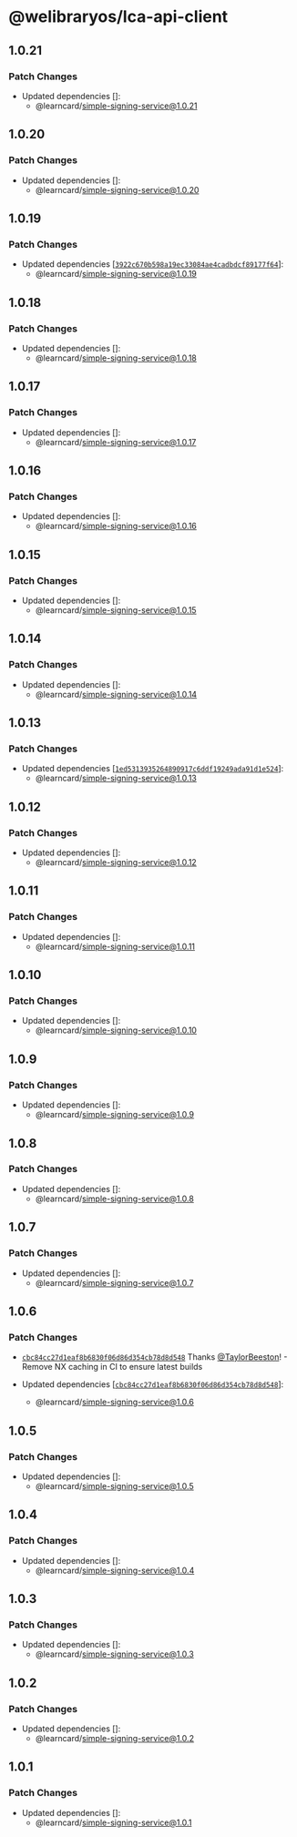 # @welibraryos/lca-api-client

## 1.0.21

### Patch Changes

-   Updated dependencies []:
    -   @learncard/simple-signing-service@1.0.21

## 1.0.20

### Patch Changes

-   Updated dependencies []:
    -   @learncard/simple-signing-service@1.0.20

## 1.0.19

### Patch Changes

-   Updated dependencies [[`3922c670b598a19ec33084ae4cadbdcf89177f64`](https://github.com/learningeconomy/LearnCard/commit/3922c670b598a19ec33084ae4cadbdcf89177f64)]:
    -   @learncard/simple-signing-service@1.0.19

## 1.0.18

### Patch Changes

-   Updated dependencies []:
    -   @learncard/simple-signing-service@1.0.18

## 1.0.17

### Patch Changes

-   Updated dependencies []:
    -   @learncard/simple-signing-service@1.0.17

## 1.0.16

### Patch Changes

-   Updated dependencies []:
    -   @learncard/simple-signing-service@1.0.16

## 1.0.15

### Patch Changes

-   Updated dependencies []:
    -   @learncard/simple-signing-service@1.0.15

## 1.0.14

### Patch Changes

-   Updated dependencies []:
    -   @learncard/simple-signing-service@1.0.14

## 1.0.13

### Patch Changes

-   Updated dependencies [[`1ed5313935264890917c6ddf19249ada91d1e524`](https://github.com/learningeconomy/LearnCard/commit/1ed5313935264890917c6ddf19249ada91d1e524)]:
    -   @learncard/simple-signing-service@1.0.13

## 1.0.12

### Patch Changes

-   Updated dependencies []:
    -   @learncard/simple-signing-service@1.0.12

## 1.0.11

### Patch Changes

-   Updated dependencies []:
    -   @learncard/simple-signing-service@1.0.11

## 1.0.10

### Patch Changes

-   Updated dependencies []:
    -   @learncard/simple-signing-service@1.0.10

## 1.0.9

### Patch Changes

-   Updated dependencies []:
    -   @learncard/simple-signing-service@1.0.9

## 1.0.8

### Patch Changes

-   Updated dependencies []:
    -   @learncard/simple-signing-service@1.0.8

## 1.0.7

### Patch Changes

-   Updated dependencies []:
    -   @learncard/simple-signing-service@1.0.7

## 1.0.6

### Patch Changes

-   [`cbc84cc27d1eaf8b6830f06d86d354cb78d8d548`](https://github.com/learningeconomy/LearnCard/commit/cbc84cc27d1eaf8b6830f06d86d354cb78d8d548) Thanks [@TaylorBeeston](https://github.com/TaylorBeeston)! - Remove NX caching in CI to ensure latest builds

-   Updated dependencies [[`cbc84cc27d1eaf8b6830f06d86d354cb78d8d548`](https://github.com/learningeconomy/LearnCard/commit/cbc84cc27d1eaf8b6830f06d86d354cb78d8d548)]:
    -   @learncard/simple-signing-service@1.0.6

## 1.0.5

### Patch Changes

-   Updated dependencies []:
    -   @learncard/simple-signing-service@1.0.5

## 1.0.4

### Patch Changes

-   Updated dependencies []:
    -   @learncard/simple-signing-service@1.0.4

## 1.0.3

### Patch Changes

-   Updated dependencies []:
    -   @learncard/simple-signing-service@1.0.3

## 1.0.2

### Patch Changes

-   Updated dependencies []:
    -   @learncard/simple-signing-service@1.0.2

## 1.0.1

### Patch Changes

-   Updated dependencies []:
    -   @learncard/simple-signing-service@1.0.1
